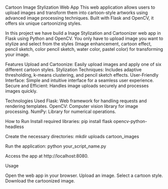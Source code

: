Cartoon Image Stylization Web App
This web application allows users to upload images and transform them into cartoon-style artworks using advanced image processing techniques. Built with Flask and OpenCV, it offers six unique cartoonizing styles.

In this project we have build a Inage Stylization and Cartoonizer web app in Flask using Python and OpenCV. You only have to upload image you want to stylize and
select from the styles (Image enhancement, cartoon effect, pencil sketch, color pencil sketch, water color, pastel color) for transforming your image.

Features
Upload and Cartoonize: Easily upload images and apply one of six different cartoon styles.
Stylization Techniques: Includes adaptive thresholding, k-means clustering, and pencil sketch effects.
User-Friendly Interface: Simple and intuitive interface for a seamless user experience.
Secure and Efficient: Handles image uploads securely and processes images quickly.

Technologies Used
Flask: Web framework for handling requests and rendering templates.
OpenCV: Computer vision library for image processing.
NumPy: Library for numerical operations.

How to Run
Install required libraries:  pip install flask opencv-python-headless 

Create the necessary directories:  mkdir uploads cartoon_images

Run the application:  python your_script_name.py

Access the app at http://localhost:8080.

Usage

Open the web app in your browser.
Upload an image.
Select a cartoon style.
Download the cartoonized image.
